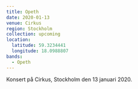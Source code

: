 ```yaml
---
title: Opeth
date: 2020-01-13
venue: Cirkus
region: Stockholm
collection: upcoming
location:
  latitude: 59.3234441
  longitude: 18.0988807
bands:
  - Opeth
---
```


Konsert på Cirkus, Stockholm den 13 januari 2020.
